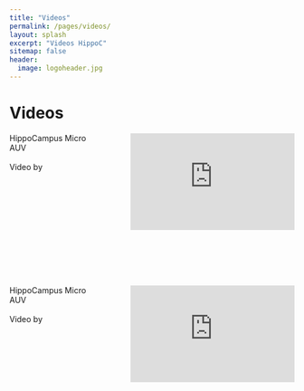 ```yaml
---
title: "Videos"
permalink: /pages/videos/
layout: splash
excerpt: "Videos HippoC"
sitemap: false
header:
  image: logoheader.jpg
---
```

<style>
	#container {
		background:#eee;
	}
	#links{
		margin-right: 62%;	
    position: absolute;
    /*top: 60%;*/
	}
	#rechts{
		float: right;
		width: 60%;
	}
  
  .video-container {
  clear:left;
  position:relative;
	padding-bottom:56.25%;
	padding-top:1px;
	height:0;
  overflow:hidden;
  }
</style>
<style>
.video-container iframe, div.video-container object, div.video-container embed {
	position:absolute;
  float:right;
  top:0;
	right:0;
	width:96%;
	height:100%;
} 
  
</style>


<h1>Videos</h1>

<div id="container">
	<div id="rechts">
    <div class="video-container">
      <iframe width="560" height="315" src="https://www.youtube.com/embed/PrH_exw1WXw" frameborder="0" allowfullscreen></iframe>
    </div>
  </div>
  <div id="links">HippoCampus Micro AUV <br>
    <br>Video by 
		<div style="clear:both"></div>
	</div>
</div>

<br><br><br><br><br><br><br><br><br><br><br><br><br><br><br>

<div id="container">
	<div id="rechts">
    <div class="video-container">
      <iframe width="560" height="315" src="https://www.youtube.com/embed/PrH_exw1WXw" frameborder="0" allowfullscreen></iframe>
    </div>
  </div>
  <div id="links">HippoCampus Micro AUV <br>
    <br>Video by 
		<div style="clear:both"></div>
	</div>
</div>
